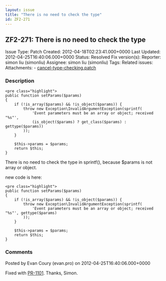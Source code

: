 ```yaml
---
layout: issue
title: "There is no need to check the type"
id: ZF2-271
---
```


ZF2-271: There is no need to check the type
-------------------------------------------

 Issue Type: Patch Created: 2012-04-18T02:23:41.000+0000 Last Updated: 2012-04-25T16:40:06.000+0000 Status: Resolved Fix version(s): 
 Reporter:  simon liu (simonliu)  Assignee:  simon liu (simonliu)  Tags: 
 Related issues: 
 Attachments: - [cancel-type-checking.patch](/issues/secure/attachment/15023/cancel-type-checking.patch)
 
### Description

 
    <pre class="highlight">
    public function setParams($params)
    {
        if (!is_array($params) && !is_object($params)) {
            throw new Exception\InvalidArgumentException(sprintf(
                'Event parameters must be an array or object; received "%s"',
                (is_object($params) ? get_class($params) : gettype($params))
            ));
        }
        
        $this->params = $params;
        return $this;
    }


There is no need to check the type in sprintf(), because $params is not array or object.

new code is here:

 
    <pre class="highlight">
    public function setParams($params)
    {
        if (!is_array($params) && !is_object($params)) {
            throw new Exception\InvalidArgumentException(sprintf(
                'Event parameters must be an array or object; received "%s"', gettype($params)
            ));
        }
        
        $this->params = $params;
        return $this;
    }


 

 

### Comments

Posted by Evan Coury (evan.pro) on 2012-04-25T16:40:06.000+0000

Fixed with [PR-1101](https://github.com/zendframework/zf2/pull/1101). Thanks, Simon.

 

 